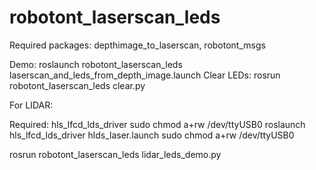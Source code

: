 # robotont_laserscan_leds
Required packages: depthimage_to_laserscan, robotont_msgs 

Demo: roslaunch robotont_laserscan_leds laserscan_and_leds_from_depth_image.launch 
Clear LEDs: rosrun robotont_laserscan_leds clear.py

For LIDAR:

Required: hls_lfcd_lds_driver
sudo chmod a+rw /dev/ttyUSB0
roslaunch hls_lfcd_lds_driver hlds_laser.launch
sudo chmod a+rw /dev/ttyUSB0

rosrun robotont_laserscan_leds lidar_leds_demo.py

